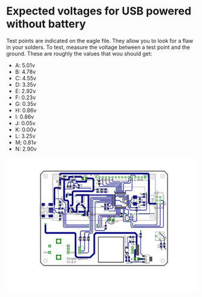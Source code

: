 # Expected voltages for USB powered without battery

Test points are indicated on the eagle file. They allow you to look for a flaw in your solders. To test, measure the voltage between a test point and the ground. These are roughly the values that wou should get:

- A: 5.01v
- B: 4.78v
- C: 4.55v
- D: 3.35v
- E: 2.92v
- F: 0.23v
- G: 0.35v
- H: 0.86v
- I: 0.86v
- J: 0.05v
- K: 0.00v
- L: 3.25v
- M; 0.81v
- N: 2.90v

<img src="simple-spectro.svg" />
